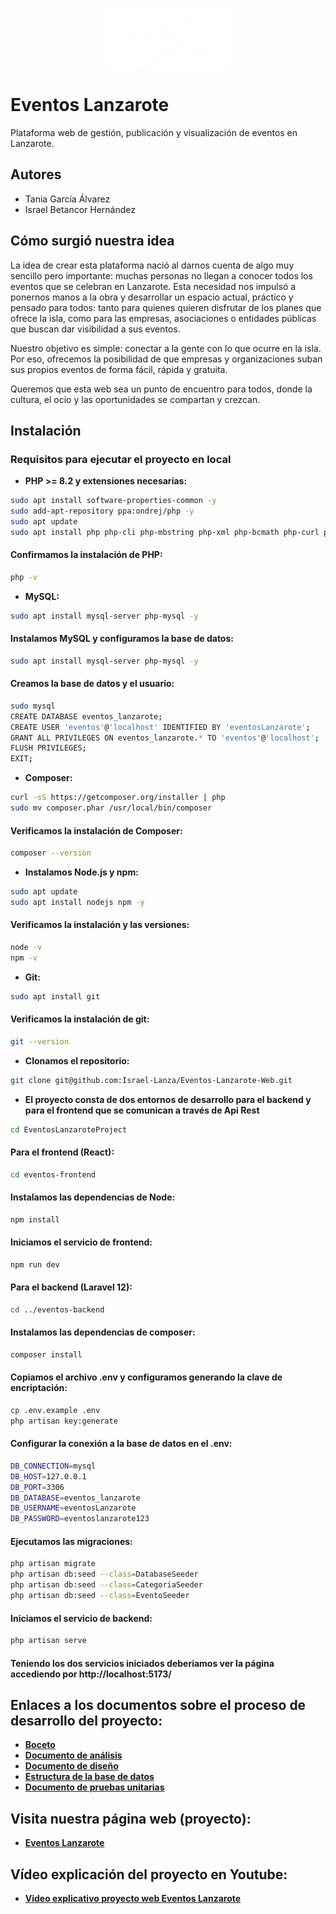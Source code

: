 <p align="center">
  <img src="eventos-frontend/src/assets/logoReadme.png" alt="Eventos Lanzarote" width="200"/>
</p>

# Eventos Lanzarote

Plataforma web de gestión, publicación y visualización de eventos en Lanzarote.



## Autores

- Tania García Álvarez  
- Israel Betancor Hernández



## Cómo surgió nuestra idea
La idea de crear esta plataforma nació al darnos cuenta de algo muy sencillo pero importante: muchas personas no llegan a conocer todos los eventos que se celebran en Lanzarote. Esta necesidad nos impulsó a ponernos manos a la obra y desarrollar un espacio actual, práctico y pensado para todos: tanto para quienes quieren disfrutar de los planes que ofrece la isla, como para las empresas, asociaciones o entidades públicas que buscan dar visibilidad a sus eventos.

Nuestro objetivo es simple: conectar a la gente con lo que ocurre en la isla. Por eso, ofrecemos la posibilidad de que empresas y organizaciones suban sus propios eventos de forma fácil, rápida y gratuita.

Queremos que esta web sea un punto de encuentro para todos, donde la cultura, el ocio y las oportunidades se compartan y crezcan.




## Instalación

### Requisitos para ejecutar el proyecto en local

- **PHP >= 8.2 y extensiones necesarias:**

```bash
sudo apt install software-properties-common -y
sudo add-apt-repository ppa:ondrej/php -y
sudo apt update
sudo apt install php php-cli php-mbstring php-xml php-bcmath php-curl php-zip unzip curl -y
```

#### Confirmamos la instalación de PHP:
```bash
php -v
```

- **MySQL:**
```bash
sudo apt install mysql-server php-mysql -y
```
#### Instalamos MySQL y configuramos la base de datos:
```bash
sudo apt install mysql-server php-mysql -y
```
#### Creamos la base de datos y el usuario:
```bash
sudo mysql
CREATE DATABASE eventos_lanzarote;
CREATE USER 'eventos'@'localhost' IDENTIFIED BY 'eventosLanzarote';
GRANT ALL PRIVILEGES ON eventos_lanzarote.* TO 'eventos'@'localhost';
FLUSH PRIVILEGES;
EXIT;
```

- **Composer:**
```bash
curl -sS https://getcomposer.org/installer | php
sudo mv composer.phar /usr/local/bin/composer
```
#### Verificamos la instalación de Composer:
```bash
composer --version
```


- **Instalamos Node.js y npm:**
```bash
sudo apt update
sudo apt install nodejs npm -y
```
#### Verificamos la instalación y las versiones:
```bash
node -v
npm -v
```


- **Git:**
```bash
sudo apt install git
```
#### Verificamos la instalación de git:
```bash
git --version
```

- **Clonamos el repositorio:**
```bash
git clone git@github.com:Israel-Lanza/Eventos-Lanzarote-Web.git
```

- **El proyecto consta de dos entornos de desarrollo para el backend y para el frontend que se comunican a través de Api Rest**
```bash
cd EventosLanzaroteProject
```
#### Para el frontend (React):
```bash
cd eventos-frontend
```
#### Instalamos las dependencias de Node:
```bash
npm install
```
#### Iniciamos el servicio de frontend:
```bash
npm run dev
```

#### Para el backend (Laravel 12):
```bash
cd ../eventos-backend
```

#### Instalamos las dependencias de composer:
```bash
composer install
```

#### Copiamos el archivo .env y configuramos generando la clave de encriptación:
```bash
cp .env.example .env
php artisan key:generate
```

#### Configurar la conexión a la base de datos en el .env:
```bash
DB_CONNECTION=mysql
DB_HOST=127.0.0.1
DB_PORT=3306
DB_DATABASE=eventos_lanzarote
DB_USERNAME=eventosLanzarote
DB_PASSWORD=eventoslanzarote123
```

#### Ejecutamos las migraciones:
```bash
php artisan migrate
php artisan db:seed --class=DatabaseSeeder
php artisan db:seed --class=CategoriaSeeder
php artisan db:seed --class=EventoSeeder
```

#### Iniciamos el servicio de backend:
```bash
php artisan serve
```

#### Teniendo los dos servicios iniciados deberiamos ver la página accediendo por http://localhost:5173/




## Enlaces a los documentos sobre el proceso de desarrollo del proyecto:
- [**Boceto**](https://drive.google.com/file/d/1iPi_ieeidU-0k02u3R_xJXukr9Ffryam/view?usp=drive_link)
- [**Documento de análisis**](https://drive.google.com/file/d/1RDNgwVFLVBp8eyhhL0Vc9MOFGiT2TUwl/view?usp=drive_link)
- [**Documento de diseño**](https://drive.google.com/file/d/13TJVPfgz5CT3PRIkXGGZ5l1eWEQpg20K/view?usp=drive_link)
- [**Estructura de la base de datos**](https://drive.google.com/file/d/19Xnba_sworVszFnuBizqtc2cx0QMoHCI/view?usp=drive_link)
- [**Documento de pruebas unitarias**](https://drive.google.com/file/d/133UkowksEFDaLdQOXN5R7KrtBN35h2UD/view?usp=drive_link)




## Visita nuestra página web (proyecto):
- [**Eventos Lanzarote**](https://www.eventoslanzarote.es)

## Vídeo explicación del proyecto en Youtube:
- [**Video explicativo proyecto web Eventos Lanzarote**](https://www.youtube.com/watch?v=AilzSOfRrGQ&ab_channel=TaniaGarciaAlvarez)